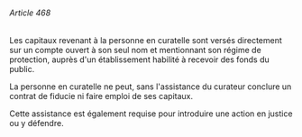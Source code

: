 ###### Article 468

Les capitaux revenant à la personne en curatelle sont versés directement sur un compte ouvert à son seul nom et mentionnant son régime de protection, auprès d'un établissement habilité à recevoir des fonds du public.

La personne en curatelle ne peut, sans l'assistance du curateur conclure un contrat de fiducie ni faire emploi de ses capitaux.

Cette assistance est également requise pour introduire une action en justice ou y défendre.

